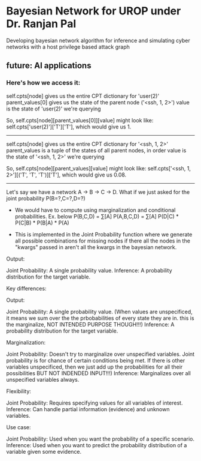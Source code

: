 # Bayesian Network for UROP under Dr. Ranjan Pal

Developing bayesian network algorithm for inference and simulating cyber networks with a host privilege based attack graph

## future: AI applications


### Here's how we access it:

self.cpts[node] gives us the entire CPT dictionary for 'user(2)'
parent_values[0] gives us the state of the parent node ('<ssh, 1, 2>')
value is the state of 'user(2)' we're querying

So, self.cpts[node][parent_values[0]][value] might look like:
self.cpts['user(2)']['T']['T'], which would give us 1.

------------------------------

self.cpts[node] gives us the entire CPT dictionary for '<ssh, 1, 2>'
parent_values is a tuple of the states of all parent nodes, in order
value is the state of '<ssh, 1, 2>' we're querying

So, self.cpts[node][parent_values][value] might look like:
self.cpts['<ssh, 1, 2>'][('T', 'T', 'T')]['T'], which would give us 0.08.

--------------------------------
Let's say we have a network A -> B -> C -> D. What if we just asked for the joint probability P(B=?,C=?,D=?)
* We would have to compute using marginalization and conditional probabilities. Ex. below
P(B,C,D) = ∑[A] P(A,B,C,D) = ∑[A] P(D|C) * P(C|B) * P(B|A) * P(A)

* This is implemented in the Joint Probability function where we generate all possible combinations for missing nodes
if there all the nodes in the "kwargs" passed in aren't all the kwargs in the bayesian network.



Output:

Joint Probability: A single probability value.
Inference: A probability distribution for the target variable.

Key differences:

Output:

Joint Probability: A single probability value. (When values are unspecificed, it means we sum over the the prbobabilities of every state they are in.
this is the marginalize, NOT INTENDED PURPOSE THOUGH!!!)
Inference: A probability distribution for the target variable.


Marginalization:

Joint Probability: Doesn't try to marginalize over unspecified variables. Joint probability is for chance of certain conditions being met. If there is other variables unspecificed, then we just add up the probabilities for all their possibilities BUT NOT INDENDED INPUT!!!)
Inference: Marginalizes over all unspecified variables always.


Flexibility:

Joint Probability: Requires specifying values for all variables of interest.
Inference: Can handle partial information (evidence) and unknown variables.


Use case:

Joint Probability: Used when you want the probability of a specific scenario.
Inference: Used when you want to predict the probability distribution of a variable given some evidence.
